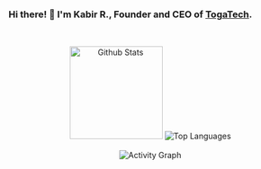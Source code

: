 ### Hi there! 👋 I'm Kabir R., Founder and CEO of [TogaTech](https://togatech.org/).
<br>
<p align="center">
  <img height="165" src="https://github-readme-stats.vercel.app/api?username=CMEONE&count_private=true&include_all_commits=true&show_icons=true&theme=algolia" alt="Github Stats" />
  <img src="https://github-readme-stats.vercel.app/api/top-langs/?username=CMEONE&layout=compact&theme=algolia" alt="Top Languages" />
  <br>
  <br>
  <img src="https://activity-graph.herokuapp.com/graph?username=CMEONE&bg_color=0D1117&color=5BCDEC&line=5BCDEC&point=FFFFFF&hide_border=true" alt="Activity Graph" />
</p>
